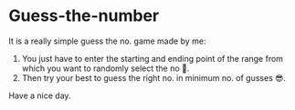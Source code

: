 # Guess-the-number
It is a really simple guess the no. game made by me: 

1. You just have to enter the starting and ending point of the range from which you want to randomly select the no 👀.
2. Then try your best to guess the right no. in minimum no. of gusses 😎.

Have a nice day.
